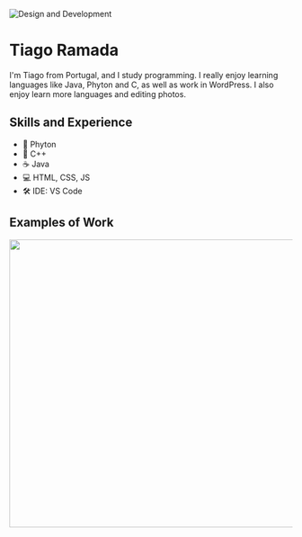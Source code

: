 ![Design and Development](https://github.com/adriantwarog/adriantwarog/blob/master/freeCodeCamp.jpg)

# Tiago Ramada
I'm Tiago from Portugal, and I study programming. I really enjoy learning languages like Java, Phyton and C, as well as work in WordPress. I also enjoy learn more languages and editing photos. 

## Skills and Experience
* 🐍 Phyton
* 📱 C++
* ☕️ Java
* 💻 HTML, CSS, JS
* 🛠 IDE: VS Code

## Examples of Work
<img src="https://github.com/adriantwarog/adriantwarog/blob/master/covid19.gif" width="512" >
